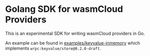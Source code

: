 # Golang SDK for wasmCloud Providers

This is an experimental SDK for writing wasmCloud providers in Go.

An example can be found in [examples/keyvalue-inmemory](./examples/keyvalue-inmemory/) which implements `wrpc:keyvalue/store@0.2.0-draft`.
